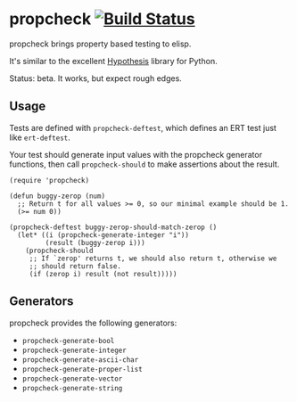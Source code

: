 # propcheck [![Build Status](https://travis-ci.org/Wilfred/propcheck.svg?branch=master)](https://travis-ci.org/Wilfred/propcheck)

propcheck brings property based testing to elisp.

It's similar to the excellent [Hypothesis](https://hypothesis.works/)
library for Python.

Status: beta. It works, but expect rough edges.

## Usage

Tests are defined with `propcheck-deftest`, which defines an ERT test
just like `ert-deftest`.

Your test should generate input values with the propcheck generator
functions, then call `propcheck-should` to make assertions about the
result.

```emacs-lisp
(require 'propcheck)

(defun buggy-zerop (num)
  ;; Return t for all values >= 0, so our minimal example should be 1.
  (>= num 0))

(propcheck-deftest buggy-zerop-should-match-zerop ()
  (let* ((i (propcheck-generate-integer "i"))
         (result (buggy-zerop i)))
    (propcheck-should
     ;; If `zerop' returns t, we should also return t, otherwise we
     ;; should return false.
     (if (zerop i) result (not result)))))
```

## Generators

propcheck provides the following generators:

* `propcheck-generate-bool`
* `propcheck-generate-integer`
* `propcheck-generate-ascii-char`
* `propcheck-generate-proper-list`
* `propcheck-generate-vector`
* `propcheck-generate-string`
